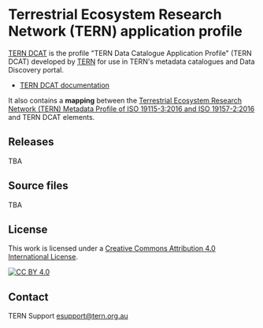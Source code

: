 # Terrestrial Ecosystem Research Network (TERN) application profile

[TERN DCAT](https://ternaustralia.github.io/TERN-DCAT/) is the profile "TERN Data Catalogue Application Profile" (TERN DCAT) developed by [TERN](https://www.tern.org.au/) 
for use in TERN's metadata catalogues and Data Discovery portal.

- [TERN DCAT documentation](https://ternaustralia.github.io/TERN-DCAT/)

It also contains a **mapping** between the [Terrestrial Ecosystem Research Network (TERN) Metadata Profile of ISO 19115-3:2016 and ISO 19157-2:2016](https://github.com/ternaustralia/TERN-ISO19115/releases/tag/v1.0) and TERN DCAT elements.

## Releases

TBA

## Source files

TBA

<!-- - [docs/tern.profile.ttl](docs/tern.profile.ttl) TERN Ontology Profiles declaration
- [docs/tern.ttl](docs/tern.ttl) TERN Ontology in OWL
- [docs/tern.shacl.ttl](docs/tern.shapes.ttl) TERN Ontology's SHACL shapes
- [docs/tern.ecoplots.shacl.ttl](docs/tern.ecoplots.shapes.ttl) TERN Ontology's EcoPlots' SHACL shapes
- [docs/meta.shapes.ttl](docs/meta.shapes.ttl) TERN Ontology's meta SHACL shapes -->

## License

This work is licensed under a
[Creative Commons Attribution 4.0 International License][cc-by].

[![CC BY 4.0][cc-by-image]][cc-by]

[cc-by]: http://creativecommons.org/licenses/by/4.0/
[cc-by-image]: https://i.creativecommons.org/l/by/4.0/88x31.png
[cc-by-shield]: https://img.shields.io/badge/License-CC%20BY%204.0-lightgrey.svg


## Contact

TERN Support
esupport@tern.org.au